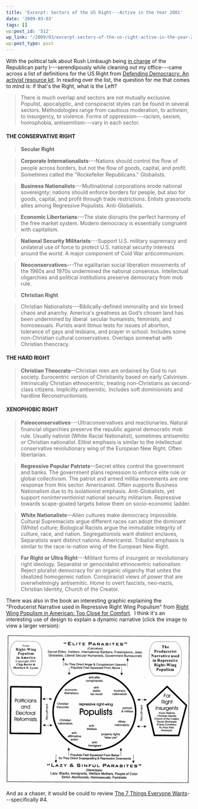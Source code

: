 ```yaml
---
title: 'Excerpt: Sectors of the US Right---Active in the Year 2001'
date: '2009-03-03'
tags: []
wp:post_id: '512'
wp_link: "/2009/03/excerpt-sectors-of-the-us-right-active-in-the-year-2001/"
wp:post_type: post
---
```


With the political talk about Rush Limbaugh being [in charge](http://www.huffingtonpost.com/2009/03/02/steele-takes-on-rush-limb_n_171135.html) of the Republican party I---serendipously while cleaning out my office---came across a list of definitions for the US Right from [Defending Democracry: An activist resource kit](http://www.publiceye.org/ark/democracy/brochure.html). In reading over the list, the question for me that comes to mind is: if that's the Right, what is the Left?

> There is much overlap and sectors are not mutually exclusive. Populist, apocalyptic, and conspiracist styles can be found in several sectors. Methodologies range from cautious moderation, to activism, to insurgency, to violence. Forms of oppression---racism, sexism, homophobia, antisemitism---vary in each sector.

>

#### THE CONSERVATIVE RIGHT

> **Secular Right**

>

> **Corporate Internationalists**---Nations should control the ﬂow of people across borders, but not the ﬂow of goods, capital, and proﬁt. Sometimes called the "Rockefeller Republicans." Globalists.

>

> **Business Nationalists**---Multinational corporations erode national sovereignty; nations should enforce borders for people, but also for goods, capital, and proﬁt through trade restrictions. Enlists grassroots allies among Regressive Populists. Anti-Globalists.

>

> **Economic Libertarians**---The state disrupts the perfect harmony of the free market system. Modern democracy is essentially congruent with capitalism.

>

> **National Security Militarists**---Support U.S. military supremacy and unilateral use of force to protect U.S. national security interests around the world. A major component of Cold War anticommunism.

>

> **Neoconservatives-**--The egalitarian social liberation movements of the 1960s and 1970s undermined the national consensus. Intellectual oligarchies and political institutions preserve democracy from mob rule.

>

> **Christian Right**

> Christian Nationalists---Biblically-defined immorality and sin breed chaos and anarchy. America's greatness as Godʼs chosen land has been undermined by liberal  secular humanists, feminists, and homosexuals. Purists want litmus tests for issues of abortion, tolerance of gays and lesbians, and prayer in school. Includes some non-Christian cultural conservatives. Overlaps somewhat with Christian theocracy.

>

#### THE HARD RIGHT

> **Christian Theocrats**—Christian men are ordained by God to run society. Eurocentric version of Christianity based on early Calvinism. Intrinsically Christian ethnocentric, treating non-Christians as second-class citizens. Implicitly antisemitic. Includes soft dominionists and hardline Reconstructionists.

>

#### XENOPHOBIC RIGHT

> **Paleoconservatives**---Ultraconservatives and reactionaries. Natural ﬁnancial oligarchies preserve the republic against democratic mob rule. Usually nativist (White Racial Nationalist), sometimes antisemitic or Christian nationalist. Elitist emphasis is similar to the intellectual conservative revolutionary wing of the European New Right. Often libertarian.

>

> **Regressive Popular Patriots**—Secret elites control the government and banks. The government plans repression to enforce elite rule or global collectivism. The patriot and armed militia movements are one response from this sector. Americanist. Often supports Business Nationalism due to its isolationist emphasis. Anti-Globalists, yet support noninterventionist national security militarism. Repressive towards scape-goated targets below them on socio-economic ladder.

>

> **White Nationalists**—Alien cultures make democracy impossible. Cultural Supremacists argue different races can adopt the dominant (White) culture; Biological Racists argue the immutable integrity of culture, race, and nation. Segregationists want distinct enclaves, Separatists want distinct nations. Americanist. Tribalist emphasis is similar to the race-is-nation wing of the European New Right.

>

> **Far Right or Ultra Right**---Militant forms of insurgent or revolutionary right ideology. Separatist or genocidalist ethnocentric nationalism. Reject pluralist democracy for an organic oligarchy that unites the idealized homogeneic nation. Conspiracist views of power that are overwhelmingly antisemitic. Home to overt fascists, neo-nazis, Christian Identity, Church of the Creator.

There was also in the book an interesting graphic explaining the "Producerist Narrative used in Repressive Right Wing Populism" from [Right Wing Populism in American: Too Close for Comfort](http://www.amazon.com/Right-Wing-Populism-America-Close-Comfort/product-reviews/1572305622/ref=cm_cr_dp_hist_1?ie=UTF8&showViewpoints=0&filterBy=addOneStar).  I think it's an interesting use of design to explain a dynamic narrative (click the image to view a larger version):

[ ![Producerist Narrative](2009-03-03-Excerpt-Sectors-of-the-US-Right---Active-in-the-Year-2001/producerist-narrative-500x407.png "Producerist Narrative") ](2009-03-03-Excerpt-Sectors-of-the-US-Right---Active-in-the-Year-2001/producerist-narrative.png)

And as a chaser, it would be could to review [The 7 Things Everyone Wants](http://www.island94.org/2008/05/ntc08-the-seven-things-everyone-wants/)---specifically #4.
